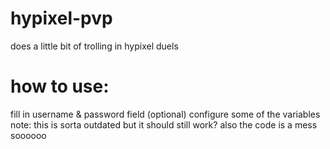 # hypixel-pvp
does a little bit of trolling in hypixel duels

# how to use: 
fill in username & password field
(optional) configure some of the variables  
note: this is sorta outdated but it should still work? also the code is a mess soooooo  
